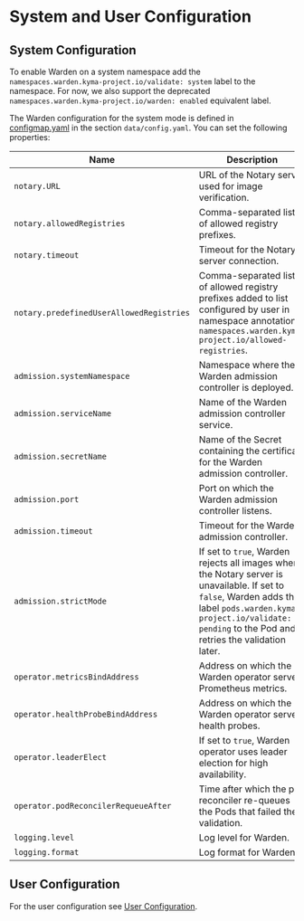 # System and User Configuration

## System Configuration

To enable Warden on a system namespace add the `namespaces.warden.kyma-project.io/validate: system` label to the namespace.
For now, we also support the deprecated `namespaces.warden.kyma-project.io/warden: enabled` equivalent label.

The Warden configuration for the system mode is defined in [configmap.yaml](../../charts/warden/templates/configmap.yaml) in the section `data/config.yaml`.
You can set the following properties:

| Name                                 | Description                                                                                                                                                                                                                 | Default value                                |
|--------------------------------------|-----------------------------------------------------------------------------------------------------------------------------------------------------------------------------------------------------------------------------|----------------------------------------------|
| `notary.URL`                         | URL of the Notary server used for image verification.                                                                                                                                                                       | "https://signing-dev.repositories.cloud.sap" |
| `notary.allowedRegistries`           | Comma-separated list of allowed registry prefixes.                                                                                                                                                                        | ""                                           |
| `notary.timeout`                     | Timeout for the Notary server connection.                                                                                                                                                                                       | "30s"                                        |
| `notary.predefinedUserAllowedRegistries` | Comma-separated list of allowed registry prefixes added to list configured by user in namespace annotation `namespaces.warden.kyma-project.io/allowed-registries`.                                                                                                             | ""                                           |
| `admission.systemNamespace`          | Namespace where the Warden admission controller is deployed.                                                                                                                                                                | "default"                                    |
| `admission.serviceName`              | Name of the Warden admission controller service.                                                                                                                                                                            | "warden-admission"                           |
| `admission.secretName`               | Name of the Secret containing the certificate for the Warden admission controller.                                                                                                                                          | "warden-admission-cert"                      |
| `admission.port`                     | Port on which the Warden admission controller listens.                                                                                                                                                                      | 8443                                         |
| `admission.timeout`                  | Timeout for the Warden admission controller.                                                                                                                                                                                | "2s"                                         |
| `admission.strictMode`               | If set to `true`, Warden rejects all images when the Notary server is unavailable. If set to `false`, Warden adds the label `pods.warden.kyma-project.io/validate: pending` to the Pod and retries the validation later. | "false"                                      |
| `operator.metricsBindAddress`        | Address on which the Warden operator serves Prometheus metrics.                                                                                                                                                             | ":8080"                                      |
| `operator.healthProbeBindAddress`    | Address on which the Warden operator serves health probes.                                                                                                                                                                  | ":8081"                                      |
| `operator.leaderElect`               | If set to `true`, Warden operator uses leader election for high availability.                                                                                                                                           | false                                        |
| `operator.podReconcilerRequeueAfter` | Time after which the pod reconciler re-queues the Pods that failed the validation.                                                                                                                                               | "1h"                                         |
| `logging.level`                      | Log level for Warden.                                                                                                                                                                                                       | "info"                                       |
| `logging.format`                     | Log format for Warden.                                                                                                                                                                                                      | "text"                                       |

## User Configuration

For the user configuration see [User Configuration](../user/01-10-configure-user.md).